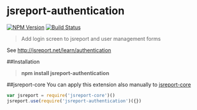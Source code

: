 # jsreport-authentication
[![NPM Version](http://img.shields.io/npm/v/jsreport-authentication.svg?style=flat-square)](https://npmjs.com/package/jsreport-authentication)
[![Build Status](https://travis-ci.org/jsreport/jsreport-authentication.png?branch=master)](https://travis-ci.org/jsreport/jsreport-authentication)

> Add login screen to jsreport and user management forms

See http://jsreport.net/learn/authentication

##Installation

> **npm install jsreport-authentication**

##jsreport-core
You can apply this extension also manually to [jsreport-core](https://github.com/jsreport/jsreport-core)

```js
var jsreport = require('jsreport-core')()
jsreport.use(require('jsreport-authentication')({})
```